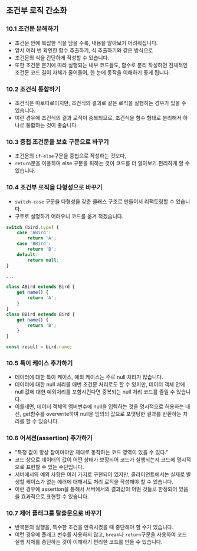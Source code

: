 ## 조건부 로직 간소화

### 10.1 조건문 분해하기

- 조건문 안에 복잡한 식을 담을 수록, 내용을 알아보기 어려워집니다.
- 앞서 여러 번 확인한 함수 추출하기, 식 추출하기와 같은 방식으로
- 조건문의 식을 간단하게 작성할 수 있습니다.
- 또한 조건문 분기에 따라 실행되는 내부 코드들도, 함수로 분리 작성하면 전체적인 조건문 코드 길이 자체가 줄어들어, 한 눈에 동작을 이해하기 좋게 됩니다.

### 10.2 조건식 통합하기

- 조건식은 따로따로이지만, 조건식의 결과로 같은 로직을 실행하는 경우가 있을 수 있습니다.
- 이런 경우에 조건식의 결과 로직이 중복되므로, 조건식을 함수 형태로 분리해서 하나로 통합하는 것이 좋습니다.

### 10.3 중첩 조건문을 보호 구문으로 바꾸기

- 조건문의 `if-else`구문을 중첩으로 작성하는 것보다,
- `return`문을 이용하여 else 구문을 피하는 것이 코드를 더 알아보기 편리하게 할 수 있습니다.

### 10.4 조건부 로직을 다형성으로 바꾸기

- `switch-case` 구문을 다형성을 갖춘 클래스 구조로 만들어서 리팩토링할 수 있습니다.
- 구두로 설명하기 어려우니 코드를 옮겨 적겠습니다.

```javascript
switch (bird.type) {
	case 'ABird':
		return 'A';
	case 'BBird':
		return 'B';
	default:
		return null;
}

...

class ABird extends Bird {
	get name() {
		return 'A';
	}
}
class BBird extends Bird {
	get name() {
		return 'B';
	}
}

const result = bird.name;
```

### 10.5 특이 케이스 추가하기

- 데이터에 대한 특이 케이스, 예외 케이스는 주로 null 처리가 많습니다.
- 데이터에 대한 null 처리를 매번 조건문 처리로도 할 수 있지만, 데이터 객체 안에 null 값에 대한 예외처리를 포함시킨다면 중복되는 null 처리 코드를 줄일 수 있습니다.
- 이를테면, 데이터 객체의 멤버변수에 null을 입력하는 것을 명시적으로 허용하는 대신, get함수를 overwrite하여 null을 임의의 값으로 포맷팅한 결과를 반환하는 처리를 할 수 있습니다.

### 10.6 어서션(assertion) 추가하기

- "특정 값이 항상 참이여야만 제대로 동작하는 코드 영역이 있을 수 있다."
- 코드 상으로 데이터의 값이 어떤 상태가 보장되어 코드가 실행되는지 코드에 명시적으로 표현할 수 있는 수단입니다.
- 서버에서의 예외 사항은 여러 가지로 구현되어 있지만, 클라이언트에서는 실제로 발생할 케이스가 없는 에러에 대해서도 처리 로직을 작성해야 할 수 있습니다.
- 이런 경우에 assertion을 통해서 서버에서의 결과값이 어떤 것들로 한정되어 있음을 효과적으로 표현할 수 있습니다.

### 10.7 제어 플래그를 탈출문으로 바꾸기

- 반복문의 실행을, 특수한 조건을 만족시켰을 때 중단해야 할 수가 있습니다.
- 이런 경우에 플래그 변수를 사용하지 않고, `break`나 `return`구문을 사용하여 코드 실행 자체를 중단하는 것이 이해하기 편리한 코드를 만들 수 있습니다.
